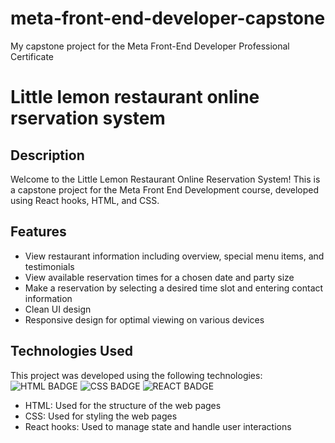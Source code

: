 # meta-front-end-developer-capstone
My capstone project for the Meta Front-End Developer Professional Certificate

# Little lemon restaurant online rservation system

## Description
Welcome to the Little Lemon Restaurant Online Reservation System! 
This is a capstone project for the Meta Front End Development course, 
developed using React hooks, HTML, and CSS.

## Features
* View restaurant information including overview, special menu items, and testimonials
* View available reservation times for a chosen date and party size
* Make a reservation by selecting a desired time slot and entering contact information
* Clean UI design
* Responsive design for optimal viewing on various devices

## Technologies Used
This project was developed using the following technologies: \
![HTML BADGE](https://img.shields.io/badge/HTML5-E34F26?style=for-the-badge&logo=html5&logoColor=white)
![CSS BADGE](https://img.shields.io/badge/CSS3-1572B6?style=for-the-badge&logo=css3&logoColor=white)
![REACT BADGE](https://img.shields.io/badge/React-20232A?style=for-the-badge&logo=react&logoColor=61DAFB)

- HTML: Used for the structure of the web pages
- CSS: Used for styling the web pages
- React hooks: Used to manage state and handle user interactions
